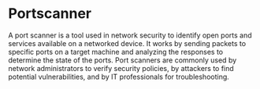 # Portscanner
A port scanner is a tool used in network security to identify open ports and services available on a networked device. It works by sending packets to specific ports on a target machine and analyzing the responses to determine the state of the ports. Port scanners are commonly used by network administrators to verify security policies, by attackers to find potential vulnerabilities, and by IT professionals for troubleshooting.
